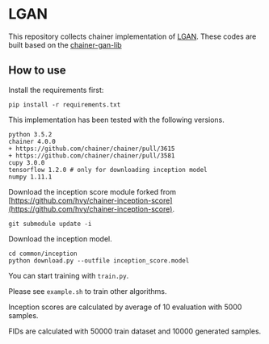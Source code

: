 # LGAN
This repository collects chainer implementation of [LGAN](http://proceedings.mlr.press/v97/tao19a.html).
These codes are built based on the [chainer-gan-lib](https://github.com/pfnet-research/chainer-gan-lib)

How to use
-------

Install the requirements first:
```
pip install -r requirements.txt
```
This implementation has been tested with the following versions.
```
python 3.5.2
chainer 4.0.0
+ https://github.com/chainer/chainer/pull/3615
+ https://github.com/chainer/chainer/pull/3581
cupy 3.0.0
tensorflow 1.2.0 # only for downloading inception model
numpy 1.11.1
```
Download the inception score module forked from [https://github.com/hvy/chainer-inception-score](https://github.com/hvy/chainer-inception-score).
```
git submodule update -i
```
Download the inception model.
```
cd common/inception
python download.py --outfile inception_score.model
```
You can start training with `train.py`.

Please see `example.sh` to train other algorithms.

Inception scores are calculated by average of 10 evaluation with 5000 samples.

FIDs are calculated with 50000 train dataset and 10000 generated samples.




